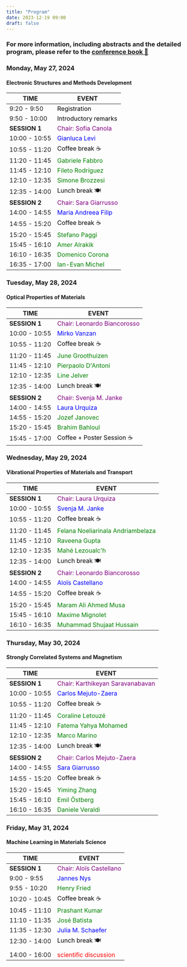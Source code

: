 ```yaml
---
title: "Program"
date: 2023-12-19 09:00
draft: false
---
```


### For more information, including abstracts and the detailed program, please refer to the [conference book 📖](/book_of_abstracts.pdf)


### Monday, May 27, 2024
#### Electronic Structures and Methods Development

| TIME          | EVENT                                                     |
| ------------- | ----------------------------------------------------------|
|  9:20 -  9:50 | <span style="color: black;">Registration</span>           |
|  9:50 - 10:00 | <span style="color: black;">Introductory remarks</span>   |
| **SESSION 1** | <span style="color: purple;">Chair: Sofia Canola</span>   |
| 10:00 - 10:55 | <span style="color: blue;">Gianluca Levi</span>           |
| 10:55 - 11:20 | <span style="color: black;">Coffee break</span> ☕        |
| 11:20 - 11:45 | <span style="color: green;">Gabriele Fabbro</span>        |
| 11:45 - 12:10 | <span style="color: green;">Fileto Rodríguez</span>       |
| 12:10 - 12:35 | <span style="color: green;">Simone Brozzesi</span>        |
| 12:35 - 14:00 | <span style="color: black;">Lunch break</span> 🍽️         |
| **SESSION 2** | <span style="color: purple;">Chair: Sara Giarrusso</span> |
| 14:00 - 14:55 | <span style="color: blue;">Maria Andreea Filip</span>     |
| 14:55 - 15:20 | <span style="color: black;">Coffee break</span> ☕        |
| 15:20 - 15:45 | <span style="color: green;">Stefano Paggi</span>          |
| 15:45 - 16:10 | <span style="color: green;">Amer Alrakik</span>           |
| 16:10 - 16:35 | <span style="color: green;">Domenico Corona</span>        |
| 16:35 - 17:00 | <span style="color: green;">Ian-Evan Michel</span>        |


### Tuesday, May 28, 2024
#### Optical Properties of Materials

| TIME          | EVENT                                                           |
| ------------- | ----------------------------------------------------------------|
| **SESSION 1** | <span style="color: purple;">Chair: Leonardo Biancorosso</span> |
| 10:00 - 10:55 | <span style="color: blue;">Mirko Vanzan</span>                  |
| 10:55 - 11:20 | <span style="color: black;">Coffee break </span> ☕             |
| 11:20 - 11:45 | <span style="color: green;">June Groothuizen</span>             |
| 11:45 - 12:10 | <span style="color: green;">Pierpaolo D'Antoni</span>           |
| 12:10 - 12:35 | <span style="color: green;">Line Jelver</span>                  |
| 12:35 - 14:00 | <span style="color: black;">Lunch break</span> 🍽️               |
| **SESSION 2** | <span style="color: purple;">Chair: Svenja M. Janke</span>      |
| 14:00 - 14:55 | <span style="color: blue;">Laura Urquiza</span>                 |
| 14:55 - 15:20 | <span style="color: green;">Jozef Janovec</span>                |
| 15:20 - 15:45 | <span style="color: green;">Brahim Bahloul</span>               |
| 15:45 - 17:00 | <span style="color: black;">Coffee + Poster Session</span> ☕       |


### Wednesday, May 29, 2024
#### Vibrational Properties of Materials and Transport

| TIME          | EVENT                                                                |
| ------------- | ---------------------------------------------------------------------|
| **SESSION 1** | <span style="color: purple;">Chair: Laura Urquiza</span>             |
| 10:00 - 10:55 | <span style="color: blue;">Svenja M. Janke</span>                    |
| 10:55 - 11:20 | <span style="color: black;">Coffee break </span> ☕                  |
| 11:20 - 11:45 | <span style="color: green;">Felana Noeliarinala Andriambelaza</span> |
| 11:45 - 12:10 | <span style="color: green;">Raveena Gupta</span>                     |
| 12:10 - 12:35 | <span style="color: green;">Mahé Lezoualc'h</span>                   |
| 12:35 - 14:00 | <span style="color: black;">Lunch break</span> 🍽️                    |
| **SESSION 2** | <span style="color: purple;">Chair: Leonardo Biancorosso</span>      |
| 14:00 - 14:55 | <span style="color: blue;">Aloïs Castellano</span>                   |
| 14:55 - 15:20 | <span style="color: black;">Coffee break</span> ☕                   |
| 15:20 - 15:45 | <span style="color: green;">Maram Ali Ahmed Musa</span>              |
| 15:45 - 16:10 | <span style="color: green;">Maxime Mignolet</span>                   |
| 16:10 - 16:35 | <span style="color: green;">Muhammad Shujaat Hussain</span>          |


### Thursday, May 30, 2024
#### Strongly Correlated Systems and Magnetism

| TIME          | EVENT                                                                |
| ------------- | ---------------------------------------------------------------------|
| **SESSION 1** | <span style="color: purple;">Chair: Karthikeyan Saravanabavan</span> |
| 10:00 - 10:55 | <span style="color: blue;">Carlos Mejuto-Zaera</span>                |
| 10:55 - 11:20 | <span style="color: black;">Coffee break </span> ☕                  |
| 11:20 - 11:45 | <span style="color: green;">Coraline Letouzé</span>                  |
| 11:45 - 12:10 | <span style="color: green;">Fatema Yahya Mohamed</span>              |
| 12:10 - 12:35 | <span style="color: green;">Marco Marino</span>                      |
| 12:35 - 14:00 | <span style="color: black;">Lunch break</span> 🍽️                    |
| **SESSION 2** | <span style="color: purple;">Chair: Carlos Mejuto-Zaera</span>       |
| 14:00 - 14:55 | <span style="color: blue;">Sara Giarrusso</span>                     |
| 14:55 - 15:20 | <span style="color: black;">Coffee break</span> ☕                   |
| 15:20 - 15:45 | <span style="color: green;">Yiming Zhang</span>                      |
| 15:45 - 16:10 | <span style="color: green;">Emil Östberg</span>                      |
| 16:10 - 16:35 | <span style="color: green;">Daniele Veraldi</span>                   |
    

### Friday, May 31, 2024
#### Machine Learning in Materials Science

| TIME          | EVENT                                                       |
| ------------- | ------------------------------------------------------------|
| **SESSION 1** | <span style="color: purple;">Chair: Aloïs Castellano</span> |
|  9:00 -  9:55 | <span style="color: blue;">Jannes Nys</span>                |
|  9:55 - 10:20 | <span style="color: green;">Henry Fried</span>              |
| 10:20 - 10:45 | <span style="color: black;">Coffee break </span> ☕         |
| 10:45 - 11:10 | <span style="color: green;">Prashant Kumar</span>           |
| 11:10 - 11:35 | <span style="color: green;">José Batista</span>             |
| 11:35 - 12:30 | <span style="color: blue;">Julia M. Schaefer</span>         |
| 12:30 - 14:00 | <span style="color: black;">Lunch break</span> 🍽️           |
|               |                                                             |
| 14:00 - 16:00 | <span style="color: red;">scientific discussion</span>      |

